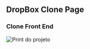 ## DropBox Clone Page

### Clone Front End


![Print do projeto](https://github.com/ArildoMagno/DropboxClone/blob/main/dropboxpage.jpg)
